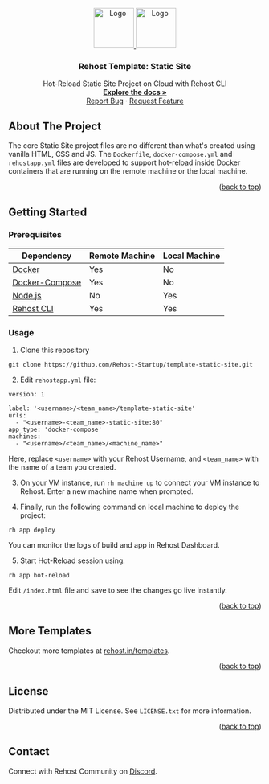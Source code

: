 <div id="top"></div>
<!-- PROJECT LOGO -->
<br />
<div align="center">
  <a href="https://rehost.in/templates">
    <img src="https://rehost.in/assets/images/logo.svg" alt="Logo" width="80" height="80">
    <img src="https://rehost.in/assets/images/codelogo.png" alt="Logo" width="80" height="80">
  </a>

<h3 align="center">Rehost Template: Static Site</h3>
  <p align="center">
    Hot-Reload Static Site Project on Cloud with Rehost CLI
    <br />
    <a href="https://docs.rehost.in/#/getting-started/quickstart"><strong>Explore the docs »</strong></a>
    <br />
    <a href="https://github.com/Rehost-Startup/template-static-site/issues">Report Bug</a>
    ·
    <a href="https://github.com/Rehost-Startup/template-static-site/issues">Request Feature</a>
  </p>
</div>

<!-- ABOUT THE PROJECT -->
## About The Project

The core Static Site project files are no different than what's created using vanilla HTML, CSS and JS. The `Dockerfile`, `docker-compose.yml` and `rehostapp.yml` files are developed to support hot-reload inside Docker containers that are running on the remote machine or the local machine.

<p align="right">(<a href="#top">back to top</a>)</p>

<!-- GETTING STARTED -->
## Getting Started

### Prerequisites

Dependency | Remote Machine | Local Machine |
--- | --- | --- |
[Docker](https://docs.docker.com/get-docker/) | Yes | No |
[Docker-Compose](https://docs.docker.com/compose/install/) | Yes | No |
[Node.js](https://nodejs.org/en/) | No | Yes |
[Rehost CLI](https://docs.rehost.in/#/getting-started/installation) | Yes | Yes |

### Usage

1. Clone this repository
```
git clone https://github.com/Rehost-Startup/template-static-site.git
```
2. Edit `rehostapp.yml` file:
```
version: 1

label: '<username>/<team_name>/template-static-site'
urls:
  - "<username>-<team_name>-static-site:80"
app_type: 'docker-compose'
machines:
  - "<username>/<team_name>/<machine_name>"
```
Here, replace `<username>` with your Rehost Username, and `<team_name>` with the name of a team you created.

3. On your VM instance, run `rh machine up` to connect your VM instance to Rehost. Enter a new machine name when prompted.

4. Finally, run the following command on local machine to deploy the project:
```
rh app deploy
```
You can monitor the logs of build and app in Rehost Dashboard.

5. Start Hot-Reload session using:
```
rh app hot-reload
```
Edit `/index.html` file and save to see the changes go live instantly.
<p align="right">(<a href="#top">back to top</a>)</p>

<!-- USAGE EXAMPLES -->
## More Templates

Checkout more templates at [rehost.in/templates](https://rehost.in/templates).

<p align="right">(<a href="#top">back to top</a>)</p>

<!-- LICENSE -->
## License

Distributed under the MIT License. See `LICENSE.txt` for more information.

<p align="right">(<a href="#top">back to top</a>)</p>

<!-- CONTACT -->
## Contact

Connect with Rehost Community on [Discord](https://discord.gg/RnkBxDJJhQ).
